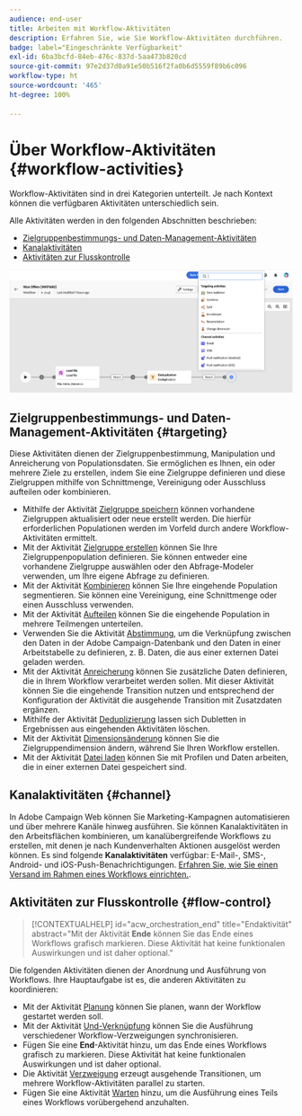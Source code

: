 ```yaml
---
audience: end-user
title: Arbeiten mit Workflow-Aktivitäten
description: Erfahren Sie, wie Sie Workflow-Aktivitäten durchführen.
badge: label="Eingeschränkte Verfügbarkeit"
exl-id: 6ba3bcfd-84eb-476c-837d-5aa473b820cd
source-git-commit: 97e2d37d0a91e50b516f2fa0b6d5559f89b6c096
workflow-type: ht
source-wordcount: '465'
ht-degree: 100%

---
```



# Über Workflow-Aktivitäten {#workflow-activities}

Workflow-Aktivitäten sind in drei Kategorien unterteilt. Je nach Kontext können die verfügbaren Aktivitäten unterschiedlich sein.

Alle Aktivitäten werden in den folgenden Abschnitten beschrieben:

* [Zielgruppenbestimmungs- und Daten-Management-Aktivitäten](#targeting)
* [Kanalaktivitäten](#channel)
* [Aktivitäten zur Flusskontrolle](#flow-control)

![](../assets/workflow-activities.png)

## Zielgruppenbestimmungs- und Daten-Management-Aktivitäten {#targeting}

Diese Aktivitäten dienen der Zielgruppenbestimmung, Manipulation und Anreicherung von Populationsdaten. Sie ermöglichen es Ihnen, ein oder mehrere Ziele zu erstellen, indem Sie eine Zielgruppe definieren und diese Zielgruppen mithilfe von Schnittmenge, Vereinigung oder Ausschluss aufteilen oder kombinieren.

* Mithilfe der Aktivität [Zielgruppe speichern](save-audience.md) können vorhandene Zielgruppen aktualisiert oder neue erstellt werden. Die hierfür erforderlichen Populationen werden im Vorfeld durch andere Workflow-Aktivitäten ermittelt.
* Mit der Aktivität [Zielgruppe erstellen](build-audience.md) können Sie Ihre Zielgruppenpopulation definieren. Sie können entweder eine vorhandene Zielgruppe auswählen oder den Abfrage-Modeler verwenden, um Ihre eigene Abfrage zu definieren.
* Mit der Aktivität [Kombinieren](combine.md) können Sie Ihre eingehende Population segmentieren. Sie können eine Vereinigung, eine Schnittmenge oder einen Ausschluss verwenden.
* Mit der Aktivität [Aufteilen](split.md) können Sie die eingehende Population in mehrere Teilmengen unterteilen.
* Verwenden Sie die Aktivität [Abstimmung](reconciliation.md), um die Verknüpfung zwischen den Daten in der Adobe Campaign-Datenbank und den Daten in einer Arbeitstabelle zu definieren, z. B. Daten, die aus einer externen Datei geladen werden.
* Mit der Aktivität [Anreicherung](enrichment.md) können Sie zusätzliche Daten definieren, die in Ihrem Workflow verarbeitet werden sollen. Mit dieser Aktivität können Sie die eingehende Transition nutzen und entsprechend der Konfiguration der Aktivität die ausgehende Transition mit Zusatzdaten ergänzen.
* Mithilfe der Aktivität [Deduplizierung](deduplication.md) lassen sich Dubletten in Ergebnissen aus eingehenden Aktivitäten löschen.
* Mit der Aktivität [Dimensionsänderung](change-dimension.md) können Sie die Zielgruppendimension ändern, während Sie Ihren Workflow erstellen.
* Mit der Aktivität [Datei laden](load-file.md) können Sie mit Profilen und Daten arbeiten, die in einer externen Datei gespeichert sind.


## Kanalaktivitäten {#channel}

In Adobe Campaign Web können Sie Marketing-Kampagnen automatisieren und über mehrere Kanäle hinweg ausführen. Sie können Kanalaktivitäten in den Arbeitsflächen kombinieren, um kanalübergreifende Workflows zu erstellen, mit denen je nach Kundenverhalten Aktionen ausgelöst werden können. Es sind folgende **Kanalaktivitäten** verfügbar: E-Mail-, SMS-, Android- und iOS-Push-Benachrichtigungen. [Erfahren Sie, wie Sie einen Versand im Rahmen eines Workflows einrichten.](channels.md).

## Aktivitäten zur Flusskontrolle {#flow-control}

>[!CONTEXTUALHELP]
>id="acw_orchestration_end"
>title="Endaktivität"
>abstract="Mit der Aktivität **Ende** können Sie das Ende eines Workflows grafisch markieren. Diese Aktivität hat keine funktionalen Auswirkungen und ist daher optional."

Die folgenden Aktivitäten dienen der Anordnung und Ausführung von Workflows. Ihre Hauptaufgabe ist es, die anderen Aktivitäten zu koordinieren:

* Mit der Aktivität [Planung](scheduler.md) können Sie planen, wann der Workflow gestartet werden soll.
* Mit der Aktivität [Und-Verknüpfung](and-join.md) können Sie die Ausführung verschiedener Workflow-Verzweigungen synchronisieren.
* Fügen Sie eine **End**-Aktivität hinzu, um das Ende eines Workflows grafisch zu markieren. Diese Aktivität hat keine funktionalen Auswirkungen und ist daher optional.
* Die Aktivität [Verzweigung](fork.md) erzeugt ausgehende Transitionen, um mehrere Workflow-Aktivitäten parallel zu starten.
* Fügen Sie eine Aktivität [Warten](wait.md) hinzu, um die Ausführung eines Teils eines Workflows vorübergehend anzuhalten.

<!--
## Data management activities {#data-management}

overview: what they're used for
which use case you can perform with them

list available activites + short description + ref to section
-->

